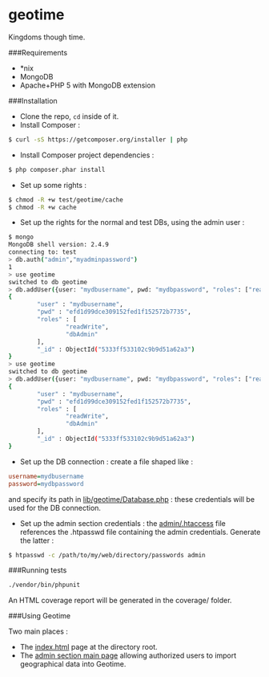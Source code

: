 geotime
=======
Kingdoms though time.


###Requirements

* *nix
* MongoDB
* Apache+PHP 5 with MongoDB extension


###Installation

* Clone the repo, ```cd``` inside of it.
* Install Composer : 
```bash
$ curl -sS https://getcomposer.org/installer | php
```
* Install Composer project dependencies : 
```bash
$ php composer.phar install
```
* Set up some rights : 
```bash
$ chmod -R +w test/geotime/cache
$ chmod -R +w cache
```
* Set up the rights for the normal and test DBs, using the admin user : 
```bash
$ mongo
MongoDB shell version: 2.4.9
connecting to: test
> db.auth("admin","myadminpassword")
1
> use geotime
switched to db geotime
> db.addUser({user: "mydbusername", pwd: "mydbpassword", "roles": ["readWrite", "dbAdmin"]})
{
        "user" : "mydbusername",
        "pwd" : "efd1d99dce309152fed1f152572b7735",
        "roles" : [
                "readWrite",
                "dbAdmin"
        ],
        "_id" : ObjectId("5333ff533102c9b9d51a62a3")
}
> use geotime
switched to db geotime
> db.addUser({user: "mydbusername", pwd: "mydbpassword", "roles": ["readWrite", "dbAdmin"]})
{
        "user" : "mydbusername",
        "pwd" : "efd1d99dce309152fed1f152572b7735",
        "roles" : [
                "readWrite",
                "dbAdmin"
        ],
        "_id" : ObjectId("5333ff533102c9b9d51a62a3")
}
```
* Set up the DB connection  : create a file shaped like :
```ini
username=mydbusername
password=mydbpassword
```
and specify its path in [lib/geotime/Database.php](lib/geotime/Database.php) : these credentials will be used for the DB connection.

* Set up the admin section credentials : the [admin/.htaccess](admin/.htaccess) file references the .htpasswd file containing the admin credentials. Generate the latter : 
```bash
$ htpasswd -c /path/to/my/web/directory/passwords admin
```

###Running tests

```bash
./vendor/bin/phpunit
```

An HTML coverage report will be generated in the coverage/ folder.

###Using Geotime

Two main places :
* The [index.html](index.html) page at the directory root.
* The [admin section main page](admin/index.php) allowing authorized users to import geographical data into Geotime.
